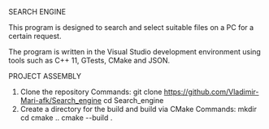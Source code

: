 SEARCH ENGINE

This program is designed to search and select suitable files on a PC for a certain request.

The program is written in the Visual Studio development environment using tools such as C++ 11, GTests, CMake and JSON.

PROJECT ASSEMBLY

1) Clone the repository
   Commands: git clone https://github.com/Vladimir-Mari-afk/Search_engine
             cd Search_engine
2) Create a directory for the build and build via CMake
   Commands: mkdir <name directory>
             cd <name directory>
             cmake ..
             cmake --build .
